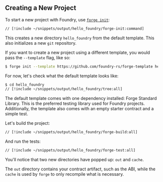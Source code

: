## Creating a New Project

To start a new project with Foundry, use [`forge init`](/reference/forge/forge-init):

```sh [forge init]
// [!include ~/snippets/output/hello_foundry/forge-init:command]
```

This creates a new directory `hello_foundry` from the default template. This also initializes a new `git` repository.

If you want to create a new project using a different template, you would pass the `--template` flag, like so:

```sh [forge init]
$ forge init --template https://github.com/foundry-rs/forge-template hello_template
```

For now, let's check what the default template looks like:

```sh [tree]
$ cd hello_foundry
// [!include ~/snippets/output/hello_foundry/tree:all]
```

The default template comes with one dependency installed: Forge Standard Library. This is the preferred testing library used for Foundry projects. Additionally, the template also comes with an empty starter contract and a simple test.

Let's build the project:

```sh [forge build]
// [!include ~/snippets/output/hello_foundry/forge-build:all]
```

And run the tests:

```sh [forge test]
// [!include ~/snippets/output/hello_foundry/forge-test:all]
```

You'll notice that two new directories have popped up: `out` and `cache`.

The `out` directory contains your contract artifact, such as the ABI, while the `cache` is used by `forge` to only recompile what is necessary.
